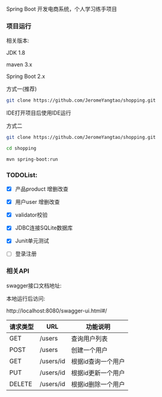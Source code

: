Spring Boot 开发电商系统，个人学习练手项目



### 项目运行


相关版本:

JDK  1.8

maven 3.x

Spring Boot 2.x



方式一(推荐)

```bash
git clone https://github.com/JeromeYangtao/shopping.git
```

IDE打开项目后使用IDE运行



方式二

```bash
git clone https://github.com/JeromeYangtao/shopping.git

cd shopping

mvn spring-boot:run
```





### TODOList:

- [x] 产品product 增删改查

- [x] 用户user 增删改查

- [x] validator校验

- [x] JDBC连接SQLite数据库

- [x] Junit单元测试

- [ ] 登录注册



### 相关API

swagger接口文档地址:

本地运行后访问:

http://localhost:8080/swagger-ui.html#/

| 请求类型 | URL       | 功能说明           |
| -------- | --------- | ------------------ |
| GET      | /users    | 查询用户列表       |
| POST     | /users    | 创建一个用户       |
| GET      | /users/id | 根据id查询一个用户 |
| PUT      | /users/id | 根据id更新一个用户 |
| DELETE   | /users/id | 根据id删除一个用户 |



